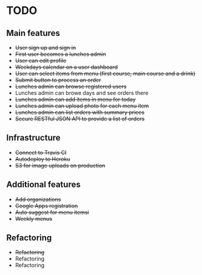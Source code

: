 # TODO

## Main features

* ~~User sign up and sign in~~
* ~~First user becomes a lunches admin~~
* ~~User can edit profile~~
* ~~Weekdays calendar on a user dashboard~~
* ~~User can select items from menu (first course, main course and a drink)~~
* ~~Submit button to process an order~~
* ~~Lunches admin can browse registered users~~
* Lunches admin can browe days and see orders there
* ~~Lunches admin can add items in menu for today~~
* ~~Lunches admin can upload photo for each menu item~~
* ~~Lunches admin can list orders with summary prices~~
* ~~Secure RESTful JSON API to provide a list of orders~~

## Infrastructure

* ~~Connect to Travis CI~~
* ~~Autodeploy to Heroku~~
* ~~S3 for image uploads on production~~

## Additional features

* ~~Add organizations~~
* ~~Google Apps registration~~
* ~~Auto suggest for menu itemsi~~
* ~~Weekly menus~~

## Refactoring

* ~~Refactoring~~
* Refactoring
* Refactoring
